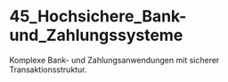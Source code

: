 # 45_Hochsichere_Bank-und_Zahlungssysteme
Komplexe Bank- und Zahlungsanwendungen mit sicherer Transaktionsstruktur.
